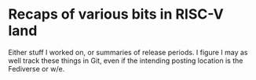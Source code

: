# Recaps of various bits in RISC-V land

Either stuff I worked on, or summaries of release periods.
I figure I may as well track these things in Git, even if the intending posting location is the
Fediverse or w/e.
